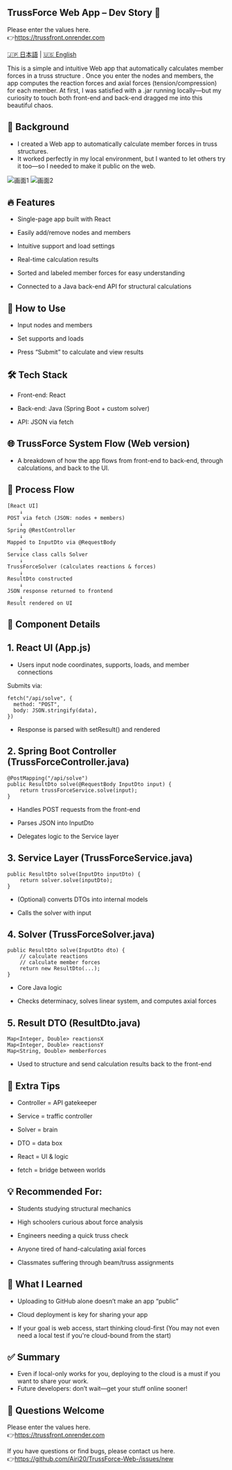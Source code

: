 ## TrussForce Web App – Dev Story 🍵

Please enter the values here.  
👉https://trussfront.onrender.com  

[🇯🇵 日本語](README.jp.md) | [🇺🇸 English](README.md)  

This is a simple and intuitive Web app that automatically calculates member forces in a truss structure .
Once you enter the nodes and members, the app computes the reaction forces and axial forces (tension/compression) for each member.
At first, I was satisfied with a .jar running locally—but my curiosity to touch both front-end and back-end dragged me into this beautiful chaos.

## 🧭 Background
- I created a Web app to automatically calculate member forces in truss structures.
- It worked perfectly in my local environment, but I wanted to let others try it too—so I needed to make it public on the web.

![画面1](スクリーンショット%202025-06-21%20213143.png)
![画面2](スクリーンショット%202025-06-21%20213159.png)



## 🔥 Features
- Single-page app built with React

- Easily add/remove nodes and members

- Intuitive support and load settings

- Real-time calculation results

- Sorted and labeled member forces for easy understanding

- Connected to a Java back-end API for structural calculations

## 🚀 How to Use
- Input nodes and members

- Set supports and loads

- Press “Submit” to calculate and view results

## 🛠️ Tech Stack
- Front-end: React

- Back-end: Java (Spring Boot + custom solver)

- API: JSON via fetch

## 🌐 TrussForce System Flow (Web version)
- A breakdown of how the app flows from front-end to back-end, through calculations, and back to the UI.

## 🔁 Process Flow
```
[React UI]
    ↓
POST via fetch (JSON: nodes + members)
    ↓
Spring @RestController
    ↓
Mapped to InputDto via @RequestBody
    ↓
Service class calls Solver
    ↓
TrussForceSolver (calculates reactions & forces)
    ↓
ResultDto constructed
    ↓
JSON response returned to frontend
    ↓
Result rendered on UI
```


## 🧱 Component Details
## 1. React UI (App.js)
- Users input node coordinates, supports, loads, and member connections

Submits via:

```
fetch("/api/solve", {
  method: "POST",
  body: JSON.stringify(data),
})
```
- Response is parsed with setResult() and rendered

## 2. Spring Boot Controller (TrussForceController.java)
```
@PostMapping("/api/solve")
public ResultDto solve(@RequestBody InputDto input) {
    return trussForceService.solve(input);
}
```
- Handles POST requests from the front-end

- Parses JSON into InputDto

- Delegates logic to the Service layer

## 3. Service Layer (TrussForceService.java)
```
public ResultDto solve(InputDto inputDto) {
    return solver.solve(inputDto);
}
```
- (Optional) converts DTOs into internal models

- Calls the solver with input

## 4. Solver (TrussForceSolver.java)
```
public ResultDto solve(InputDto dto) {
    // calculate reactions
    // calculate member forces
    return new ResultDto(...);
}
```
- Core Java logic

- Checks determinacy, solves linear system, and computes axial forces

## 5. Result DTO (ResultDto.java)
```
Map<Integer, Double> reactionsX
Map<Integer, Double> reactionsY
Map<String, Double> memberForces
```
- Used to structure and send calculation results back to the front-end

## 🧪 Extra Tips
- Controller = API gatekeeper

- Service = traffic controller

- Solver = brain

- DTO = data box

- React = UI & logic

- fetch = bridge between worlds

## 💡 Recommended For:
- Students studying structural mechanics

- High schoolers curious about force analysis

- Engineers needing a quick truss check

- Anyone tired of hand-calculating axial forces

- Classmates suffering through beam/truss assignments

## 📘 What I Learned
- Uploading to GitHub alone doesn’t make an app “public”

- Cloud deployment is key for sharing your app

- If your goal is web access, start thinking cloud-first
(You may not even need a local test if you're cloud-bound from the start)

## ✅ Summary
- Even if local-only works for you, deploying to the cloud is a must if you want to share your work.
- Future developers: don’t wait—get your stuff online sooner!

## 💬 Questions Welcome

 Please enter the values here.  
👉https://trussfront.onrender.com  

 If you have questions or find bugs, please contact us here.  
👉https://github.com/Airi20/TrussForce-Web-/issues/new

